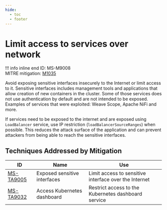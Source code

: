 ```yaml
---
hide:
  - toc
  - footer
---
```


# Limit access to services over network

!!! info inline end
    ID: MS-M9008<br>
    MITRE mitigation: [M1035](https://attack.mitre.org/mitigations/M1035/)


Avoid exposing sensitive interfaces insecurely to the Internet or limit access to it. Sensitive interfaces includes management tools and applications that allow creation of new containers in the cluster. Some of those services does not use authentication by default and are not intended to be exposed. Examples of services that were exploited: Weave Scope, Apache NiFi and more.

If services need to be exposed to the internet and are exposed using `LoadBalancer` service, use IP restriction (`loadBalancerSourceRanges`) when possible. This reduces the attack surface of the application and can prevent attackers from being able to reach the sensitive interfaces.


## Techniques Addressed by Mitigation

|ID|Name|Use|
|--|----------|-----------|
|[MS-TA9005](../techniques/Exposed%20sensitive%20interfaces.md)|Exposed sensitive interfaces|Limit access to sensitive interface over the Internet|
|[MS-TA9032](../techniques/Access%20Kubernetes%20dasbhoard.md)|Access Kubernetes dashboard|Restrict access to the Kubernetes dashboard service|
